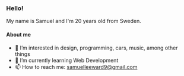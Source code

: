 ### Hello!
My name is Samuel and I'm 20 years old from Sweden.

#### About me
- 👀 I’m interested in design, programming, cars, music, among other things
- 🌱 I’m currently learning Web Development
- 📫 How to reach me: samuelleeward9@gmail.com

<!---
sawa2005/sawa2005 is a ✨ special ✨ repository because its `README.md` (this file) appears on your GitHub profile.
You can click the Preview link to take a look at your changes.
--->
